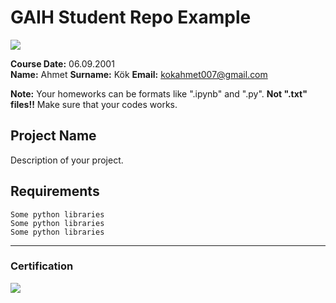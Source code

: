 # GAIH Student Repo Example
![](img/logo.png)

**Course Date:** 06.09.2001  
**Name:** Ahmet
**Surname:** Kök
**Email:** kokahmet007@gmail.com  

**Note:** Your homeworks can be formats like ".ipynb" and ".py". **Not ".txt" files!!** Make sure that your codes works.  

## Project Name
Description of your project.

## Requirements
```
Some python libraries
Some python libraries
Some python libraries
```
---

### Certification
![](img/certificate_ex.png)

